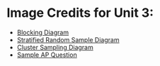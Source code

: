 # Image Credits for Unit 3:
- [Blocking Diagram](https://www.google.com/url?sa=i&url=https%3A%2F%2Ffaculty.elgin.edu%2Fdkernler%2Fstatistics%2Fch01%2F1-6.html&psig=AOvVaw0hJCM3NLYAp_YNWD64ggKq&ust=1676271233632000&source=images&cd=vfe&ved=0CA4Q3YkBahcKEwjAr_SNs4_9AhUAAAAAHQAAAAAQAw)
- [Stratified Random Sample Diagram](https://www.google.com/url?sa=i&url=https%3A%2F%2Fwww.wallstreetmojo.com%2Fstratified-sampling%2F&psig=AOvVaw2VvXvVMD60ajBgp-YAdQ7l&ust=1676330981402000&source=images&cd=vfe&ved=0CA4Q3YkBahcKEwiwiq7YkZH9AhUAAAAAHQAAAAAQCA)
- [Cluster Sampling Diagram](https://www.google.com/url?sa=i&url=https%3A%2F%2Fstatisticsbyjim.com%2Fbasics%2Fcluster-sampling%2F&psig=AOvVaw20DiZrQSnLaXs_T-le6_Zf&ust=1676331121847000&source=images&cd=vfe&ved=0CA4Q3YkBahcKEwjg7uWakpH9AhUAAAAAHQAAAAAQBw)
- [Sample AP Question](https://apcentral.collegeboard.org/courses/ap-statistics/exam/past-exam-questions)